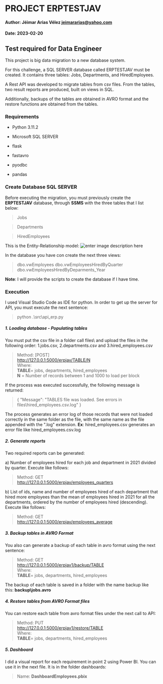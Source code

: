 # PROJECT ERPTESTJAV
#### Author: Jéimar Arias Vélez  jeimararias@yahoo.com
#### Date: 2023-02-20

## Test required for Data Engineer

This project is big data migration to a new database system.

For this challenge, a SQL SERVER database called ERPTESTJAV must be created. It contains three tables: Jobs, Departments, and HiredEmployees.

A Rest API was developed to migrate tables from csv files. From the tables, two result reports are produced, built on views in SQL.

Additionally, backups of the tables are obtained in AVRO format and the restore functions are obtained from the tables.

### Requirements

* Python 3.11.2

* Microsoft SQL SERVER

* flask

* fastavro

* pyodbc

* pandas

### Create Database SQL SERVER

Before executing the migration, you must previously create the **ERPTESTJAV** database, through **SSMS** with the three tables that I list below:

> Jobs

> Departments

> HiredEmployees

This is the Entity-Relationship model:
![enter image description here](https://drive.google.com/file/d/1oDMicgdbW1xuGF7V_s90EGIgIJH-AMVn/view?usp=sharing)

In the database you have con create the next three views:
> dbo.vwEmployees
> dbo.vwEmployeesHiredByQuarter
> dbo.vwEmployeesHiredByDeparments_Year

**Note**:  I will provide the scripts to create the database if I have time.

### Execution
I used Visual Studio Code as IDE for python. In order to get up the server for API, you must execute the next sentence:
> python .\src\api_erp.py

##### 1. Loading database - Populating tables
You must put the csv file in a folder call files\ and upload the files in the following order: 1.jobs.csv, 2.departments.csv and 3.hired_employees.csv  

> Method:  [POST]   
> http://127.0.0.1:5000/erpjav/TABLE/N   
Where:   
> **TABLE**= jobs, departments, hired_employees   
> **N** = Number of records between 1 and 1000 to load per block   
   
If the process was executed successfully, the following message is returned:   
> {
> "Message": "TABLES file was loaded. See errors in
> files\\hired_employees.csv.log"
>}

The process generates an error log of those records that were not loaded correctly in the same folder as the file, with the same name as the file appended with the ".log" extension.
**Ex**: hired_employees.csv generates an error file like hired_employees.csv.log

##### 2. Generate reports
Two required reports can be generated:

a) Number of employees hired for each job and department in 2021 divided by quarter. Execute like follows:
   
> Method: GET   
> http://127.0.0.1:5000/erpjav/employees_quarters   
   
b) List of ids, name and number of employees hired of each department that hired more employees than the mean of employees hired in 2021 for all the departments, ordered by the number of employees hired (descending). Execute like follows:

> Method: GET   
> http://127.0.0.1:5000/erpjav/employees_average   
   
##### 3. Backup tables in AVRO Format
You also can generate a backup of each table in avro format using the next sentence:   
> Method: GET   
> http://127.0.0.1:5000/erpjav1/backup/TABLE  
Where:   
> **TABLE**= jobs, departments, hired_employees   
   
The backup of each table is saved in a folder with the name backup like this: **backup\jobs.avro**

##### 4. Restore tables from AVRO Format files
You can restore each table from avro format files under the next call to API:   
> Method: PUT   
> http://127.0.0.1:5000/erpjav1/restore/TABLE   
Where:   
> **TABLE**= jobs, departments, hired_employees   

##### 5. Dashboard
I did a visual report for each requirement in point 2 using Power BI. You can use it in the next file. It is in the folder dashboards:   
> Name: **DashboardEmployees.pbix**
